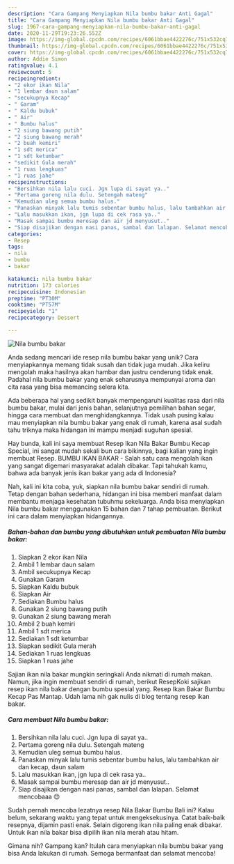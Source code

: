 ```yaml
---
description: "Cara Gampang Menyiapkan Nila bumbu bakar Anti Gagal"
title: "Cara Gampang Menyiapkan Nila bumbu bakar Anti Gagal"
slug: 1967-cara-gampang-menyiapkan-nila-bumbu-bakar-anti-gagal
date: 2020-11-29T19:23:26.552Z
image: https://img-global.cpcdn.com/recipes/6061bbae4422276c/751x532cq70/nila-bumbu-bakar-foto-resep-utama.jpg
thumbnail: https://img-global.cpcdn.com/recipes/6061bbae4422276c/751x532cq70/nila-bumbu-bakar-foto-resep-utama.jpg
cover: https://img-global.cpcdn.com/recipes/6061bbae4422276c/751x532cq70/nila-bumbu-bakar-foto-resep-utama.jpg
author: Addie Simon
ratingvalue: 4.1
reviewcount: 5
recipeingredient:
- "2 ekor ikan Nila"
- "1 lembar daun salam"
- "secukupnya Kecap"
- " Garam"
- " Kaldu bubuk"
- " Air"
- " Bumbu halus"
- "2 siung bawang putih"
- "2 siung bawang merah"
- "2 buah kemiri"
- "1 sdt merica"
- "1 sdt ketumbar"
- "sedikit Gula merah"
- "1 ruas lengkuas"
- "1 ruas jahe"
recipeinstructions:
- "Bersihkan nila lalu cuci. Jgn lupa di sayat ya.."
- "Pertama goreng nila dulu. Setengah mateng"
- "Kemudian uleg semua bumbu halus."
- "Panaskan minyak lalu tumis sebentar bumbu halus, lalu tambahkan air dan kecap, daun salam"
- "Lalu masukkan ikan, jgn lupa di cek rasa ya.."
- "Masak sampai bumbu meresap dan air jd menyusut.."
- "Siap disajikan dengan nasi panas, sambal dan lalapan. Selamat mencobaaa 😍"
categories:
- Resep
tags:
- nila
- bumbu
- bakar

katakunci: nila bumbu bakar 
nutrition: 173 calories
recipecuisine: Indonesian
preptime: "PT30M"
cooktime: "PT57M"
recipeyield: "1"
recipecategory: Dessert

---
```



![Nila bumbu bakar](https://img-global.cpcdn.com/recipes/6061bbae4422276c/751x532cq70/nila-bumbu-bakar-foto-resep-utama.jpg)

Anda sedang mencari ide resep nila bumbu bakar yang unik? Cara menyiapkannya memang tidak susah dan tidak juga mudah. Jika keliru mengolah maka hasilnya akan hambar dan justru cenderung tidak enak. Padahal nila bumbu bakar yang enak seharusnya mempunyai aroma dan cita rasa yang bisa memancing selera kita.

Ada beberapa hal yang sedikit banyak mempengaruhi kualitas rasa dari nila bumbu bakar, mulai dari jenis bahan, selanjutnya pemilihan bahan segar, hingga cara membuat dan menghidangkannya. Tidak usah pusing kalau mau menyiapkan nila bumbu bakar yang enak di rumah, karena asal sudah tahu triknya maka hidangan ini mampu menjadi suguhan spesial.

Hay bunda, kali ini saya membuat Resep Ikan Nila Bakar Bumbu Kecap Special, ini sangat mudah sekali bun cara bikinnya, bagi kalian yang ingin membuat Resep. BUMBU IKAN BAKAR - Salah satu cara mengolah ikan yang sangat digemari masyarakat adalah dibakar. Tapi tahukah kamu, bahwa ada banyak jenis ikan bakar yang ada di Indonesia?


Nah, kali ini kita coba, yuk, siapkan nila bumbu bakar sendiri di rumah. Tetap dengan bahan sederhana, hidangan ini bisa memberi manfaat dalam membantu menjaga kesehatan tubuhmu sekeluarga. Anda bisa menyiapkan Nila bumbu bakar menggunakan 15 bahan dan 7 tahap pembuatan. Berikut ini cara dalam menyiapkan hidangannya.

<!--inarticleads1-->

##### Bahan-bahan dan bumbu yang dibutuhkan untuk pembuatan Nila bumbu bakar:

1. Siapkan 2 ekor ikan Nila
1. Ambil 1 lembar daun salam
1. Ambil secukupnya Kecap
1. Gunakan  Garam
1. Siapkan  Kaldu bubuk
1. Siapkan  Air
1. Sediakan  Bumbu halus
1. Gunakan 2 siung bawang putih
1. Gunakan 2 siung bawang merah
1. Ambil 2 buah kemiri
1. Ambil 1 sdt merica
1. Sediakan 1 sdt ketumbar
1. Siapkan sedikit Gula merah
1. Sediakan 1 ruas lengkuas
1. Siapkan 1 ruas jahe


Sajian ikan nila bakar mungkin seringkali Anda nikmati di rumah makan. Namun, jika ingin membuat sendiri di rumah, berikut ResepKoki sajikan resep ikan nila bakar dengan bumbu spesial yang. Resep Ikan Bakar Bumbu Kecap Pas Mantap. Udah lama nih gak nulis di blog tentang resep ikan bakar. 

<!--inarticleads2-->

##### Cara membuat Nila bumbu bakar:

1. Bersihkan nila lalu cuci. Jgn lupa di sayat ya..
1. Pertama goreng nila dulu. Setengah mateng
1. Kemudian uleg semua bumbu halus.
1. Panaskan minyak lalu tumis sebentar bumbu halus, lalu tambahkan air dan kecap, daun salam
1. Lalu masukkan ikan, jgn lupa di cek rasa ya..
1. Masak sampai bumbu meresap dan air jd menyusut..
1. Siap disajikan dengan nasi panas, sambal dan lalapan. Selamat mencobaaa 😍


Sudah pernah mencoba lezatnya resep Nila Bakar Bumbu Bali ini? Kalau belum, sekarang waktu yang tepat untuk mengeksekusinya. Catat baik-baik resepnya, dijamin pasti enak. Selain digoreng ikan nila paling enak dibakar. Untuk ikan nila bakar bisa dipilih ikan nila merah atau hitam. 

Gimana nih? Gampang kan? Itulah cara menyiapkan nila bumbu bakar yang bisa Anda lakukan di rumah. Semoga bermanfaat dan selamat mencoba!
